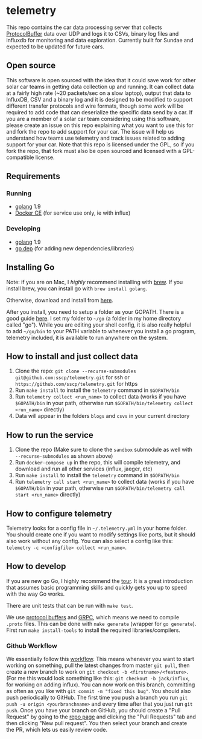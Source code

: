 # telemetry
This repo contains the car data processing server that collects [ProtocolBuffer](https://developers.google.com/protocol-buffers/) data over UDP and logs it to CSVs, binary log files and influxdb for monitoring and data exploration. Currently built for Sundae and expected to be updated for future cars.

## Open source
This software is open sourced with the idea that it could save work for other solar car teams in getting data collection up and running. It can collect data at a fairly high rate (~20 packets/sec on a slow laptop), output that data to InfluxDB, CSV and a binary log and it is designed to be modified to support different transfer protocols and wire formats, though some work will be required to add code that can deserialize the specific data send by a car. If you are a member of a solar car team considering using this software, please create an issue on this repo explaining what you want to use this for and fork the repo to add support for your car. The issue will help us understand how teams use telemetry and track issues related to adding support for your car. Note that this repo is licensed under the GPL, so if you fork the repo, that fork must also be open sourced and licensed with a GPL-compatible license.

## Requirements
### Running
- [golang](https://golang.org/) 1.9
- [Docker CE](https://docs.docker.com/install/#cloud) (for service use only, ie with influx)

### Developing
- [golang](https://golang.org/) 1.9
- [go dep](https://github.com/golang/dep) (for adding new dependencies/libraries)

## Installing Go

Note: if you are on Mac, I *highly* recommend installing with [brew](https://brew.sh/). If you install brew, you can install go with `brew install golang`.

Otherwise, download and install from [here](https://golang.org/dl/).

After you install, you need to setup a folder as your GOPATH. There is a good guide [here](https://github.com/golang/go/wiki/SettingGOPATH). I set my folder to `~/go` (a folder in my home directory called "go"). While you are editing your shell config, it is also really helpful to add `~/go/bin` to your PATH variable to whenever you install a go program, telemetry included, it is available to run anywhere on the system.

## How to install and just collect data
1. Clone the repo: `git clone --recurse-submodules git@github.com:sscp/telemetry.git` for ssh or `https://github.com/sscp/telemetry.git` for https
2. Run `make install` to install the `telemetry` command in `$GOPATH/bin`
3. Run `telemetry collect <run_name>` to collect data (works if you have `$GOPATH/bin` in your path, otherwise run `$GOPATH/bin/telemetry collect <run_name>` directly)
4. Data will appear in the folders `blogs` and `csvs` in your current directory

## How to run the service
1. Clone the repo (Make sure to clone the `sandbox` submodule as well with `--recurse-submodules` as shown above)
2. Run `docker-compose up` in the repo, this will compile telemetry, and download and run all other services (influx, jaeger, etc)
3. Run `make install` to install the `telemetry` command in `$GOPATH/bin`
4. Run `telemetry call start <run_name>` to collect data (works if you have `$GOPATH/bin` in your path, otherwise run `$GOPATH/bin/telemetry call start <run_name>` directly)

## How to configure telemetry
Telemetry looks for a config file in `~/.telemetry.yml` in your home folder. You should create one if you want to modify settings like ports, but it should also work without any config. You can also select a config like this: `telemetry -c <configfile> collect <run_name>`.

## How to develop
If you are new go Go, I highly recommend the [tour](https://tour.golang.org). It is a great introduction that assumes basic programming skills and quickly gets you up to speed with the way Go works.

There are unit tests that can be run with `make test`.

We use [protocol buffers](https://developers.google.com/protocol-buffers/) and [GRPC](https://grpc.io/), which means we need to compile `.proto` files. This can be done with `make generate` (wrapper for `go generate`). First run `make install-tools` to install the required libraries/compilers.

### Github Workflow
We essentially follow this [workflow](https://guides.github.com/introduction/flow/). This means whenever you want to start working on something, pull the latest changes from master `git pull`, then create a new branch to work on `git checkout -b <firstname>/<feature>`. (For me this would look something like this: `git checkout -b jack/influx`, for working on adding influx). You can now work on this branch, committing as often as you like with `git commit -m "fixed this bug"`. You should also push periodically to GitHub. The first time you push a branch you run `git push -u origin <yourbranchname>` and every time after that you just run `git push`. Once you have your branch on GitHub, you should create a "Pull Request" by going to the [repo page](https://github.com/sscp/telemetry/) and clicking the "Pull Requests" tab and then clicking "New pull request". You then select your branch and create the PR, which lets us easily review code.


